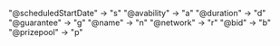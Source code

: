 "@scheduledStartDate" -> "s"
"@avability" -> "a"
"@duration" -> "d"
"@guarantee" -> "g"
"@name" -> "n"
"@network" -> "r"
"@bid" -> "b"
"@prizepool" -> "p"
